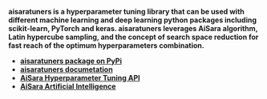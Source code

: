 **aisaratuners is a hyperparameter tuning library that can be used with different machine learning and deep learning python packages including scikit-learn, PyTorch and keras. aisaratuners leverages AiSara algorithm, Latin hypercube sampling, and the concept of search space reduction for fast reach of the optimum hyperparameters combination.**

* **[aisaratuners package on PyPi](https://pypi.org/project/aisaratuners/)**
* **[aisaratuners documetation](https://github.com/aisara-hub/aisaratuners/blob/master/docs/user%20guide.md)**
* **[AiSara Hyperparameter Tuning API](https://rapidapi.com/aisara-technology-aisara-technology-default/api/aisara-hyperparameter-tuning)**
* **[AiSara Artificial Intelligence](https://www.aisara.ai/)** 
